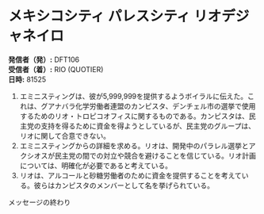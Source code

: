# メキシコシティ パレスシティ リオデジャネイロ

**発信者（発）:** DFT106  
**受信者（着）:** RIO (QUOTIER)  
**日時:** 81525  

1. エミニスティングは、彼が5,999,999を提供するようボイラルに伝えた。これは、グアナバラ化学労働者連盟のカンピスタ、デンチェル市の選挙で使用するためのリオ・トロピコオフィスに関するものである。カンピスタは、民主党の支持を得るために資金を得ようとしているが、民主党のグループは、リオに関して合意できない。  
2. エミニスティングからの詳細を求める。リオは、開発中のパラレル選挙とアクシオスが民主党の間での対立や競合を避けることを信じている。リオ計画については、明確化が必要であると考えている。  
3. リオは、アルコールと砂糖労働者のために資金を提供することを考えている。彼らはカンピスタのメンバーとして名を挙げられている。  

メッセージの終わり